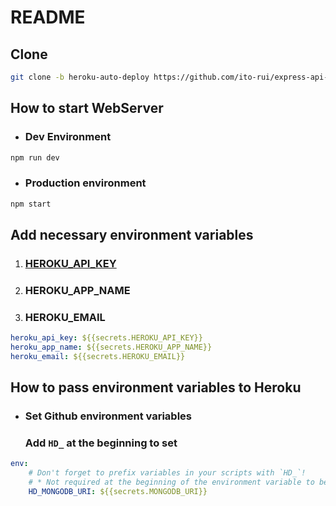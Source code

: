 # README

## Clone

```bash
git clone -b heroku-auto-deploy https://github.com/ito-rui/express-api-boilerplate.git my-repo
```

## How to start WebServer

-   ### Dev Environment

```bash
npm run dev
```

-   ### Production environment

```bash
npm start
```

## Add necessary environment variables

1. ### [HEROKU_API_KEY](https://dashboard.heroku.com/account)

2. ### HEROKU_APP_NAME

3. ### HEROKU_EMAIL

```yml
heroku_api_key: ${{secrets.HEROKU_API_KEY}}
heroku_app_name: ${{secrets.HEROKU_APP_NAME}}
heroku_email: ${{secrets.HEROKU_EMAIL}}
```

## How to pass environment variables to Heroku

-   ### Set Github environment variables

    ### Add `HD_` at the beginning to set

```yml
env:
    # Don't forget to prefix variables in your scripts with `HD_`!
    # * Not required at the beginning of the environment variable to be registered on the Github side.
    HD_MONGODB_URI: ${{secrets.MONGODB_URI}}
```
